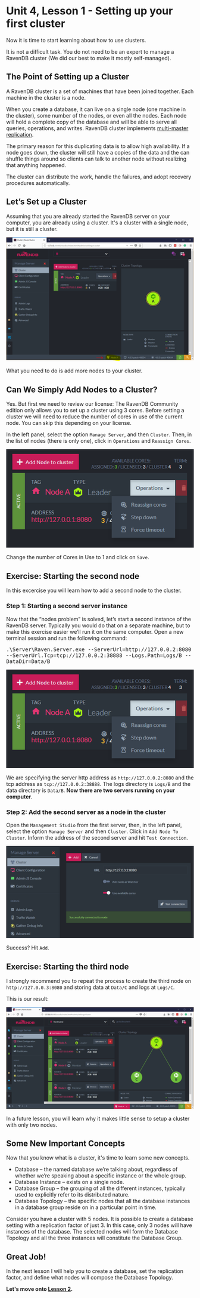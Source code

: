 # Unit 4, Lesson 1 - Setting up your first cluster

Now it is time to start learning about how to use clusters.

It is not a difficult task. You do not need to be an expert to manage a RavenDB cluster (We did our best to make it mostly self-managed).

## The Point of Setting up a Cluster

A RavenDB cluster is a set of machines that have been joined together. Each machine in the cluster is a node.

When you create a database, it can live on a single node (one machine in the cluster), some number of the nodes, or even all the nodes. Each node will hold a complete copy of the database and will be able to serve all queries, operations, and writes. RavenDB cluster implements [multi-master replication](https://en.wikipedia.org/wiki/Multi-master_replication).

The primary reason for this duplicating data is to allow high availability. If a node goes down, the cluster will still have a copies of the data and the can shuffle things around so clients can talk to another node without realizing that anything happened.

The cluster can distribute the work, handle the failures, and adopt recovery procedures automatically.

## Let’s Set up a Cluster

Assuming that you are already started the RavenDB server on your computer,  you are already using a cluster. It's a cluster with a single node, but it is still a cluster.

![You already have a cluster](media/already_cluster.png)

What you need to do is add more nodes to your cluster.

## Can We Simply Add Nodes to a Cluster?

Yes. But first we need to review our license: The RavenDB Community edition only allows you to set up a cluster using 3 cores. Before setting a cluster we will need to reduce the number of cores in use of the current node. You can skip this depending on your license.

In the left panel, select the option `Manage Server`, and then `Cluster`. Then, in the list of nodes (there is only one), click in `Operations` and `Reassign Cores`.

![Number of cores](media/max_cores.png)

Change the number of Cores in Use to 1 and click on `Save`.

## Exercise: Starting the second node

In this excercise you will learn how to add a second node to the cluster.

### Step 1: Starting a second server instance

Now that the “nodes problem” is solved, let’s start a second instance of the RavenDB server. Typically you would do that on a separate machine, but to make this exercise easier we’ll run it on the same computer. Open a new terminal session and run the following command:

<div style="font-family: monospace; word-wrap: break-word; word-break: break-all;">.\Server\Raven.Server.exe --ServerUrl=http://127.0.0.2:8080 --ServerUrl.Tcp=tcp://127.0.0.2:38888 --Logs.Path=Logs/B --DataDir=Data/B</div>

![starting a second server](media/max_cores.png)

We are specifying the server http address as `http://127.0.0.2:8080` and the tcp address as `tcp://127.0.0.2:38888`. The logs directory is `Logs/B` and the data directory is `Data/B`. **Now there are two servers running on your computer**.

### Step 2: Add the second server as a node in the cluster

Open the `Management Studio` from the first server, then, in the left panel, select the option `Manage Server` and then `Cluster`. Click in `Add Node To Cluster`. Inform the address of the second server and hit `Test Connection`.

![adding the second node](media/second-node.png)

Success? Hit `Add`.

## Exercise: Starting the third node

I strongly recommend you to repeat the process to create the third node on `http://127.0.0.3:8080` and storing data at `Data/C` and logs at `Logs/C`. 

This is our result:

![cluster is ready](media/cluster_ready.png)

In a future lesson, you will learn why it makes little sense to setup a cluster with only two nodes.

## Some New Important Concepts

Now that you know what is a cluster, it's time to learn some new concepts. 

* Database – the named database we’re talking about,  regardless of whether we’re speaking about a specific instance or the whole group.
* Database Instance – exists on a single node.
* Database Group – the grouping of all the different instances, typically used to explicitly refer to its distributed nature.
* Database Topology – the specific nodes that all the database instances in a database group reside on in a particular point in time.

Consider you have a cluster with 5 nodes. It is possible to create a database setting with a replication factor of just 3. In this case, only 3 nodes will have instances of the database. The selected nodes will form the Database Topology and all the three instances will constitute the Database Group. 

## Great Job!

In the next lesson I will help you to create a database, set the replication factor, and define what nodes will compose the Database Topology.

**Let's move onto [Lesson 2](../lesson2/README.md).**